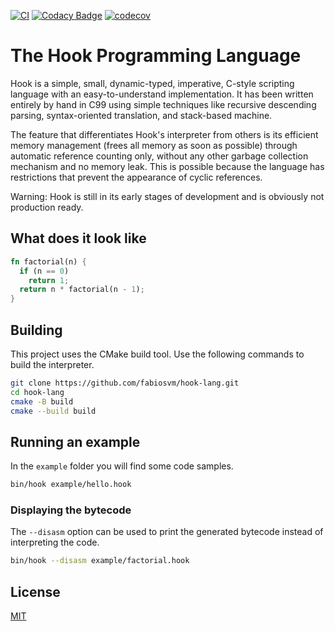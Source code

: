 
[![CI](https://github.com/fabiosvm/hook-lang/actions/workflows/ci.yml/badge.svg?branch=main)](https://github.com/fabiosvm/hook-lang/actions/workflows/ci.yml)
[![Codacy Badge](https://app.codacy.com/project/badge/Grade/f2f1345083c1455683dabcf48b0ea6dd)](https://www.codacy.com/gh/fabiosvm/hook-lang/dashboard?utm_source=github.com&amp;utm_medium=referral&amp;utm_content=fabiosvm/hook-lang&amp;utm_campaign=Badge_Grade)
[![codecov](https://codecov.io/gh/fabiosvm/hook-lang/branch/main/graph/badge.svg?token=mkmMpfS1yu)](https://codecov.io/gh/fabiosvm/hook-lang)

# The Hook Programming Language

Hook is a simple, small, dynamic-typed, imperative, C-style scripting language with an easy-to-understand implementation. It has been written entirely by hand in C99 using simple techniques like recursive descending parsing, syntax-oriented translation, and stack-based machine.

The feature that differentiates Hook's interpreter from others is its efficient memory management (frees all memory as soon as possible) through automatic reference counting only, without any other garbage collection mechanism and no memory leak. This is possible because the language has restrictions that prevent the appearance of cyclic references.

Warning: Hook is still in its early stages of development and is obviously not production ready. 

## What does it look like 

```rust
fn factorial(n) {
  if (n == 0)
    return 1;
  return n * factorial(n - 1);
}
```

## Building

This project uses the CMake build tool. Use the following commands to build the interpreter.

```bash
git clone https://github.com/fabiosvm/hook-lang.git
cd hook-lang
cmake -B build
cmake --build build
```

## Running an example

In the `example` folder you will find some code samples.

```bash
bin/hook example/hello.hook
```

### Displaying the bytecode

The `--disasm` option can be used to print the generated bytecode instead of interpreting the code.

```bash
bin/hook --disasm example/factorial.hook
```

## License

[MIT](https://choosealicense.com/licenses/mit/)
